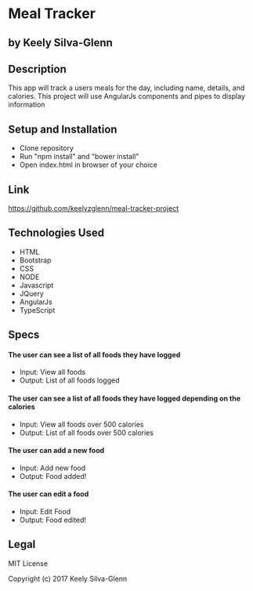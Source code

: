 # Meal Tracker
## by Keely Silva-Glenn

## Description

This app will track a users meals for the day, including name, details, and calories. This project will use AngularJs components and pipes to display information

## Setup and Installation

* Clone repository
* Run "npm install" and "bower install"
* Open index.html in browser of your choice


## Link
https://github.com/keelyzglenn/meal-tracker-project

## Technologies Used

* HTML
* Bootstrap
* CSS
* NODE
* Javascript
* JQuery
* AngularJs
* TypeScript

## Specs
#### The user can see a list of all foods they have logged
* Input: View all foods
* Output: List of all foods logged

#### The user can see a list of all foods they have logged depending on the calories
* Input: View all foods over 500 calories
* Output: List of all foods over 500 calories

#### The user can add a new food
* Input: Add new food
* Output: Food added!

#### The user can edit a food
* Input: Edit Food
* Output: Food edited!

## Legal
MIT License

Copyright (c) 2017 Keely Silva-Glenn
